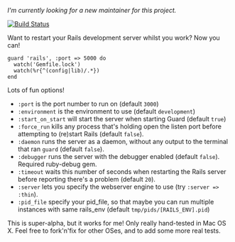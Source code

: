 _I'm currently looking for a new maintainer for this project._

[![Build Status](http://travis-ci.org/johnbintz/guard-rails.png)](http://travis-ci.org/johnbintz/guard-rails)

Want to restart your Rails development server whilst you work? Now you can!

    guard 'rails', :port => 5000 do
      watch('Gemfile.lock')
      watch(%r{^(config|lib)/.*})
    end

Lots of fun options!

* `:port` is the port number to run on (default `3000`)
* `:environment` is the environment to use (default `development`)
* `:start_on_start` will start the server when starting Guard (default `true`)
* `:force_run` kills any process that's holding open the listen port before attempting to (re)start Rails (default `false`).
* `:daemon` runs the server as a daemon, without any output to the terminal that ran `guard` (default `false`).
* `:debugger` runs the server with the debugger enabled (default `false`). Required ruby-debug gem.
* `:timeout` waits this number of seconds when restarting the Rails server before reporting there's a problem (default `20`).
* `:server` lets you specify the webserver engine to use (try `:server => :thin`).
* `:pid_file` specify your pid_file, so that maybe you can run multiple instances with same rails_env (default `tmp/pids/[RAILS_ENV].pid`)

This is super-alpha, but it works for me! Only really hand-tested in Mac OS X. Feel free to fork'n'fix for other
OSes, and to add some more real tests.


